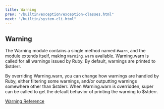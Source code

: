 ```yaml
---
title: Warning
prev: "/builtin/exception/exception-classes.html"
next: "/builtin/system-cli.html"
---
```


## Warning

The Warning module contains a single method named `#warn`, and the
module extends itself, making `Warning.warn` available. Warning.warn is
called for all warnings issued by Ruby. By default, warnings are printed
to $stderr.

By overriding Warning.warn, you can change how warnings are handled by
Ruby, either filtering some warnings, and/or outputting warnings
somewhere other than $stderr. When Warning.warn is overridden, super can
be called to get the default behavior of printing the warning to
$stderr.

<a href='https://ruby-doc.org/core-2.5.0/Warning.html' class='ruby-doc
remote' target='_blank'>Warning Reference</a>


